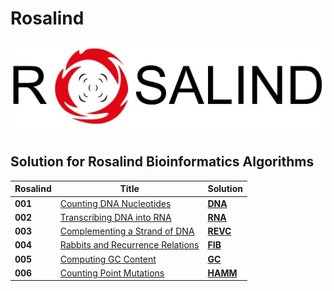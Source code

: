 # Rosalind
![Rosalind](logo.jpg)

## Solution for Rosalind Bioinformatics Algorithms


Rosalind | Title                                                                 | Solution                                                                                              |
--------|---------------------------------------------------------------        |-------------------------------------------------------------------------------------------------------|
**001** |[Counting DNA Nucleotides](http://rosalind.info/problems/dna/)         |[**DNA**](https://github.com/recervictory/Rosalind/blob/master/01_Counting_DNA_Nucleotides.ipynb)      |
**002** |[Transcribing DNA into RNA](ttp://rosalind.info/problems/rna/)         |[**RNA**](https://github.com/recervictory/Rosalind/blob/master/02_Transcribing_DNA_into_RNA.ipynb)     |
**003** |[Complementing a Strand of DNA](http://rosalind.info/problems/revc/)   |[**REVC**](https://github.com/recervictory/Rosalind/blob/master/03_Complementing_a_Strand_of_DNA.ipynb) |
**004** |[Rabbits and Recurrence Relations](http://rosalind.info/problems/fib/) |[**FIB**](https://github.com/recervictory/Rosalind/blob/master/04_Rabbits_and_Recurrence_Relations.ipynb)|
**005** |[Computing GC Content](http://rosalind.info/problems/gc/)              |[**GC**](https://github.com/recervictory/Rosalind/blob/master/05_Computing_GC_Content.ipynb)            |
**006** |[Counting Point Mutations](http://rosalind.info/problems/hamm/)        |[**HAMM**](https://github.com/recervictory/Rosalind/blob/master/06_Counting_Point_Mutations.ipynb) |